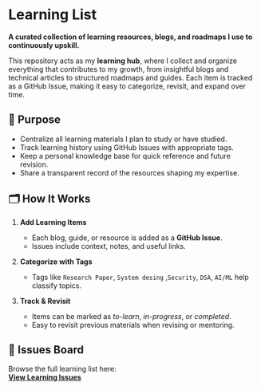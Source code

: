 # Learning List

**A curated collection of learning resources, blogs, and roadmaps I use to continuously upskill.**

This repository acts as my **learning hub**, where I collect and organize everything that contributes to my growth, from insightful blogs and technical articles to structured roadmaps and guides. Each item is tracked as a GitHub Issue, making it easy to categorize, revisit, and expand over time.


## 📌 Purpose

- Centralize all learning materials I plan to study or have studied.
- Track learning history using GitHub Issues with appropriate tags.
- Keep a personal knowledge base for quick reference and future revision.
- Share a transparent record of the resources shaping my expertise.

## 🗂 How It Works

1. **Add Learning Items**  
   - Each blog, guide, or resource is added as a **GitHub Issue**.
   - Issues include context, notes, and useful links.

2. **Categorize with Tags**  
   - Tags like `Research Paper`, `System desing` ,`Security`, `DSA`, `AI/ML` help classify topics.

3. **Track & Revisit**  
   - Items can be marked as *to-learn*, *in-progress*, or *completed*.
   - Easy to revisit previous materials when revising or mentoring.

## 🔗 Issues Board

Browse the full learning list here:  
[**View Learning Issues**](https://github.com/abhiram-ar/learning-list/issues)

